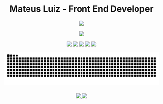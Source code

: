 
<h1 align="center">Mateus Luiz - Front End Developer</h1>

<div align="center">
  <img align="center" height="180em" src="https://github-readme-stats.vercel.app/api?username=mateus-luiz&show_icons=true&theme=apprentice&include_all_commits=true&count_private=true&custom_title=Github Stats&hide=issues,contribs"/>
</div>
<br> 
<div align="center">
  <img align="center" height="180em" src="https://github-readme-stats.vercel.app/api/top-langs/?username=mateus-luiz&layout=compact&langs_count=7&theme=apprentice"/>
</div>
<br>
<div align="center">
  <a href="https://docs.microsoft.com/pt-br/dotnet/csharp/" target="_blank">
    <img src="https://img.shields.io/badge/C%23-239120?style=for-the-badge&logo=c-sharp&logoColor=white" target="_blank">
  </a>
  
  <a href="https://developer.mozilla.org/pt-BR/docs/Web/HTML" target="_blank">
    <img src="https://img.shields.io/badge/HTML5-E34F26?style=for-the-badge&logo=html5&logoColor=white" target="_blank">
  </a>
  
  <a href="https://developer.mozilla.org/en-US/docs/Web/CSS" target="_blank">
    <img src="https://img.shields.io/badge/CSS3-1572B6?style=for-the-badge&logo=css3&logoColor=white" target="_blank">
  </a>
  
  <a href="https://sass-lang.com" target="_blank">
    <img src="https://img.shields.io/badge/Sass-CC6699?style=for-the-badge&logo=sass&logoColor=white" target="_blank">
  </a>
  
  <a href="https://developer.mozilla.org/pt-BR/docs/Web/JavaScript" target="_blank">
    <img src="https://img.shields.io/badge/JavaScript-323330?style=for-the-badge&logo=javascript&logoColor=F7DF1E" target="_blank">
  </a>
</div>

![Snake animation](https://github.com/mateus-luiz/mateus-luiz/blob/output/github-contribution-grid-snake.svg)

### 
<div align="center">
  <a href="https://www.linkedin.com/in/mateusl-dev" target="_blank">
    <img src="https://img.shields.io/badge/LinkedIn-0077B5?style=for-the-badge&logo=linkedin&logoColor=white" target="_blank">
  </a>
  
  <a href="https://www.instagram.com/mateusl_dev" target="_blank">
    <img src="https://img.shields.io/badge/Instagram-E4405F?style=for-the-badge&logo=instagram&logoColor=white">
  </a> 
</div>
